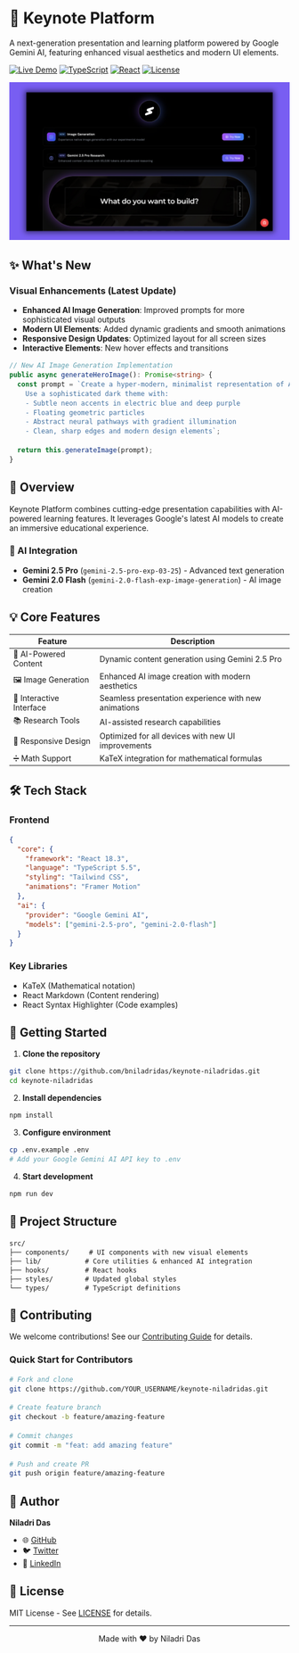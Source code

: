# 🎯 Keynote Platform

A next-generation presentation and learning platform powered by Google Gemini AI, featuring enhanced visual aesthetics and modern UI elements.

[![Live Demo](https://img.shields.io/badge/Live-Demo-blue?style=for-the-badge)](https://keynote-niladridas.vercel.app/)
[![TypeScript](https://img.shields.io/badge/TypeScript-5.5-blue?style=for-the-badge&logo=typescript)](https://www.typescriptlang.org/)
[![React](https://img.shields.io/badge/React-18.3-blue?style=for-the-badge&logo=react)](https://reactjs.org/)
[![License](https://img.shields.io/badge/License-MIT-green?style=for-the-badge)](LICENSE)

![Platform Preview](public/og-image.png)

## ✨ What's New

### Visual Enhancements (Latest Update)
- **Enhanced AI Image Generation**: Improved prompts for more sophisticated visual outputs
- **Modern UI Elements**: Added dynamic gradients and smooth animations
- **Responsive Design Updates**: Optimized layout for all screen sizes
- **Interactive Elements**: New hover effects and transitions

```typescript
// New AI Image Generation Implementation
public async generateHeroImage(): Promise<string> {
  const prompt = `Create a hyper-modern, minimalist representation of AI and machine learning. 
    Use a sophisticated dark theme with:
    - Subtle neon accents in electric blue and deep purple
    - Floating geometric particles
    - Abstract neural pathways with gradient illumination
    - Clean, sharp edges and modern design elements`;
  
  return this.generateImage(prompt);
}
```

## 🚀 Overview

Keynote Platform combines cutting-edge presentation capabilities with AI-powered learning features. It leverages Google's latest AI models to create an immersive educational experience.

### 🤖 AI Integration

- **Gemini 2.5 Pro** (`gemini-2.5-pro-exp-03-25`) - Advanced text generation
- **Gemini 2.0 Flash** (`gemini-2.0-flash-exp-image-generation`) - AI image creation

## 💡 Core Features

| Feature | Description |
|---------|------------|
| 🎨 AI-Powered Content | Dynamic content generation using Gemini 2.5 Pro |
| 🖼️ Image Generation | Enhanced AI image creation with modern aesthetics |
| 🔄 Interactive Interface | Seamless presentation experience with new animations |
| 📚 Research Tools | AI-assisted research capabilities |
| 📱 Responsive Design | Optimized for all devices with new UI improvements |
| ➗ Math Support | KaTeX integration for mathematical formulas |

## 🛠️ Tech Stack

### Frontend
```json
{
  "core": {
    "framework": "React 18.3",
    "language": "TypeScript 5.5",
    "styling": "Tailwind CSS",
    "animations": "Framer Motion"
  },
  "ai": {
    "provider": "Google Gemini AI",
    "models": ["gemini-2.5-pro", "gemini-2.0-flash"]
  }
}
```

### Key Libraries
- KaTeX (Mathematical notation)
- React Markdown (Content rendering)
- React Syntax Highlighter (Code examples)

## 🚦 Getting Started

1. **Clone the repository**
```bash
git clone https://github.com/bniladridas/keynote-niladridas.git
cd keynote-niladridas
```

2. **Install dependencies**
```bash
npm install
```

3. **Configure environment**
```bash
cp .env.example .env
# Add your Google Gemini AI API key to .env
```

4. **Start development**
```bash
npm run dev
```

## 📂 Project Structure

```
src/
├── components/     # UI components with new visual elements
├── lib/           # Core utilities & enhanced AI integration
├── hooks/         # React hooks
├── styles/        # Updated global styles
└── types/         # TypeScript definitions
```

## 🤝 Contributing

We welcome contributions! See our [Contributing Guide](CONTRIBUTING.md) for details.

### Quick Start for Contributors
```bash
# Fork and clone
git clone https://github.com/YOUR_USERNAME/keynote-niladridas.git

# Create feature branch
git checkout -b feature/amazing-feature

# Commit changes
git commit -m "feat: add amazing feature"

# Push and create PR
git push origin feature/amazing-feature
```

## 👤 Author

**Niladri Das**
- 🌐 [GitHub](https://github.com/bniladridas)
- 🐦 [Twitter](https://twitter.com/bniladridas)
- 💼 [LinkedIn](https://linkedin.com/in/bniladridas)

## 📄 License

MIT License - See [LICENSE](LICENSE) for details.

---

<p align="center">Made with ❤️ by Niladri Das</p>
